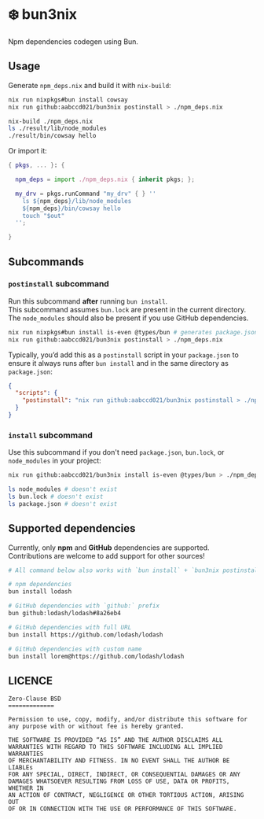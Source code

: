 # :snowflake: bun3nix

Npm dependencies codegen using Bun.

## Usage

Generate `npm_deps.nix` and build it with `nix-build`:

```sh
nix run nixpkgs#bun install cowsay
nix run github:aabccd021/bun3nix postinstall > ./npm_deps.nix

nix-build ./npm_deps.nix
ls ./result/lib/node_modules
./result/bin/cowsay hello
```

Or import it:

```nix
{ pkgs, ... }: {

  npm_deps = import ./npm_deps.nix { inherit pkgs; };

  my_drv = pkgs.runCommand "my_drv" { } ''
    ls ${npm_deps}/lib/node_modules
    ${npm_deps}/bin/cowsay hello
    touch "$out"
  '';

}
```

## Subcommands

### `postinstall` subcommand

Run this subcommand **after** running `bun install`.  
This subcommand assumes `bun.lock` are present in the current directory.
The `node_modules` should also be present if you use GitHub dependencies.

```sh
nix run nixpkgs#bun install is-even @types/bun # generates package.json, bun.lock, and node_modules
nix run github:aabccd021/bun3nix postinstall > ./npm_deps.nix
```

Typically, you’d add this as a `postinstall` script in your `package.json` to ensure it always runs
after `bun install` and in the same directory as `package.json`:

```json
{
  "scripts": {
    "postinstall": "nix run github:aabccd021/bun3nix postinstall > ./npm_deps.nix"
  }
}
```

### `install` subcommand

Use this subcommand if you don't need `package.json`, `bun.lock`, or `node_modules` in your project:

```sh
nix run github:aabccd021/bun3nix install is-even @types/bun > ./npm_deps.nix

ls node_modules # doesn't exist
ls bun.lock # doesn't exist
ls package.json # doesn't exist
```

## Supported dependencies

Currently, only **npm** and **GitHub** dependencies are supported.  
Contributions are welcome to add support for other sources!

```sh
# All command below also works with `bun install` + `bun3nix postinstall`

# npm dependencies
bun install lodash

# GitHub dependencies with `github:` prefix
bun github:lodash/lodash#8a26eb4

# GitHub dependencies with full URL
bun install https://github.com/lodash/lodash

# GitHub dependencies with custom name
bun install lorem@https://github.com/lodash/lodash
```

## LICENCE

```
Zero-Clause BSD
=============

Permission to use, copy, modify, and/or distribute this software for
any purpose with or without fee is hereby granted.

THE SOFTWARE IS PROVIDED “AS IS” AND THE AUTHOR DISCLAIMS ALL
WARRANTIES WITH REGARD TO THIS SOFTWARE INCLUDING ALL IMPLIED WARRANTIES
OF MERCHANTABILITY AND FITNESS. IN NO EVENT SHALL THE AUTHOR BE LIABLEs
FOR ANY SPECIAL, DIRECT, INDIRECT, OR CONSEQUENTIAL DAMAGES OR ANY
DAMAGES WHATSOEVER RESULTING FROM LOSS OF USE, DATA OR PROFITS, WHETHER IN
AN ACTION OF CONTRACT, NEGLIGENCE OR OTHER TORTIOUS ACTION, ARISING OUT
OF OR IN CONNECTION WITH THE USE OR PERFORMANCE OF THIS SOFTWARE.
```
